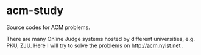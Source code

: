 # acm-study
Source codes for ACM problems.  

There are many Online Judge systems hosted by different universities, e.g. PKU, ZJU. Here I will try to solve the problems on http://acm.nyist.net . 
